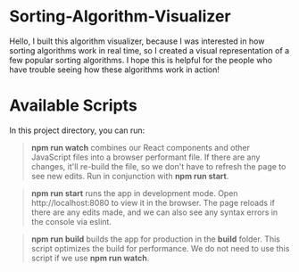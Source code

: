 # Sorting-Algorithm-Visualizer
Hello, I built this algorithm visualizer, because I was interested in how sorting algorithms work in real time, so I created a visual representation of a few popular sorting algorithms. I hope this is helpful for the people who have trouble seeing how these algorithms work in action!

# Available Scripts

In this project directory, you can run:

>**npm run watch** combines our React components and other JavaScript files into a browser performant file. If there are any changes, it'll re-build the file, so we don't have to refresh the page to see new edits. Run in conjunction with **npm run start**.

>**npm run start** runs the app in development mode. Open http://localhost:8080 to view it in the browser. The page reloads if there are any edits made, and we can also see any syntax errors in the console via eslint.

>**npm run build** builds the app for production in the **build** folder. This script optimizes the build for performance. We do not need to use this script if we use **npm run watch**.

